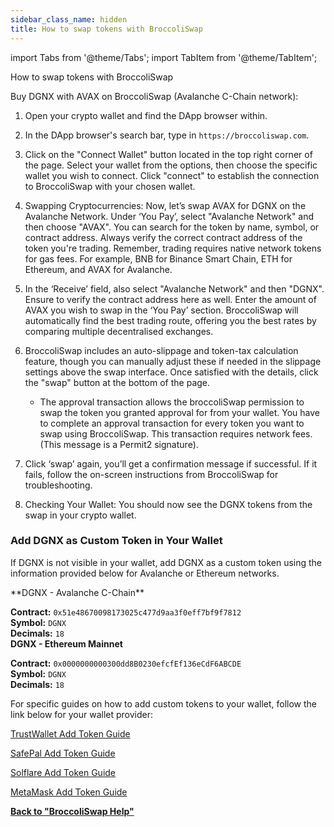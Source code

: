 ```yaml
---
sidebar_class_name: hidden
title: How to swap tokens with BroccoliSwap
---
```

import Tabs from '@theme/Tabs';
import TabItem from '@theme/TabItem';


How to swap tokens with BroccoliSwap

Buy DGNX with AVAX on BroccoliSwap (Avalanche C-Chain network):

1. Open your crypto wallet and find the DApp browser within.

2. In the DApp browser's search bar, type in `https://broccoliswap.com`.

3. Click on the "Connect Wallet" button located in the top right corner of the page. Select your wallet from the options, then choose the specific wallet you wish to connect. Click "connect" to establish the connection to BroccoliSwap with your chosen wallet.

4. Swapping Cryptocurrencies: Now, let’s swap AVAX for DGNX on the Avalanche Network.
Under ‘You Pay’, select "Avalanche Network" and then choose "AVAX". You can search for the token by name, symbol, or contract address. Always verify the correct contract address of the token you're trading.
Remember, trading requires native network tokens for gas fees. For example, BNB for Binance Smart Chain, ETH for Ethereum, and AVAX for Avalanche.

5. In the ‘Receive’ field, also select "Avalanche Network" and then "DGNX". Ensure to verify the contract address here as well. Enter the amount of AVAX you wish to swap in the ‘You Pay’ section. BroccoliSwap will automatically find the best trading route, offering you the best rates by comparing multiple decentralised exchanges.

6. BroccoliSwap includes an auto-slippage and token-tax calculation feature, though you can manually adjust these if needed in the slippage settings above the swap interface. Once satisfied with the details, click the "swap" button at the bottom of the page. 
    - The approval transaction allows the broccoliSwap permission to swap the token you granted approval for from your wallet. You have to complete an approval transaction for every token you want to swap using BroccoliSwap. This transaction requires network fees. (This message is a Permit2 signature).

7. Click ‘swap’ again, you’ll get a confirmation message if successful. If it fails, follow the on-screen instructions from BroccoliSwap for troubleshooting.

8. Checking Your Wallet: You should now see the DGNX tokens from the swap in your crypto wallet.

### Add DGNX as Custom Token in Your Wallet
If DGNX is not visible in your wallet, add DGNX as a custom token using the information provided below for Avalanche or Ethereum networks.

<Tabs>
  <TabItem value="DGNXavax" label="Avalanche" default>
**DGNX - Avalanche C-Chain**   

**Contract:** `0x51e48670098173025c477d9aa3f0eff7bf9f7812`  
**Symbol:** `DGNX`  
**Decimals:** `18`  
  </TabItem>
  <TabItem value="DGNXeth" label="Ethereum">
**DGNX - Ethereum Mainnet**  

**Contract:** `0x0000000000300dd8B0230efcfEf136eCdF6ABCDE`  
**Symbol:** `DGNX`  
**Decimals:** `18`  
  </TabItem>
</Tabs>

For specific guides on how to add custom tokens to your wallet, follow the link below for your wallet provider:

[TrustWallet Add Token Guide](https://community.trustwallet.com/t/how-to-add-a-custom-token/213)

[SafePal Add Token Guide](https://docs.safepal.io/safepal-app/token-coin-management/add-delete-coin)

[Solflare Add Token Guide](https://help.solflare.com/en/articles/6364564-adding-a-new-asset-token-and-closing-a-token-account)

[MetaMask Add Token Guide](https://support.metamask.io/hc/en-us/articles/360015489031-How-to-display-tokens-in-MetaMask)

**[Back to "BroccoliSwap Help"](/docs/090-Help-Centre/020-Broccoliswap/001-Index.md)**
